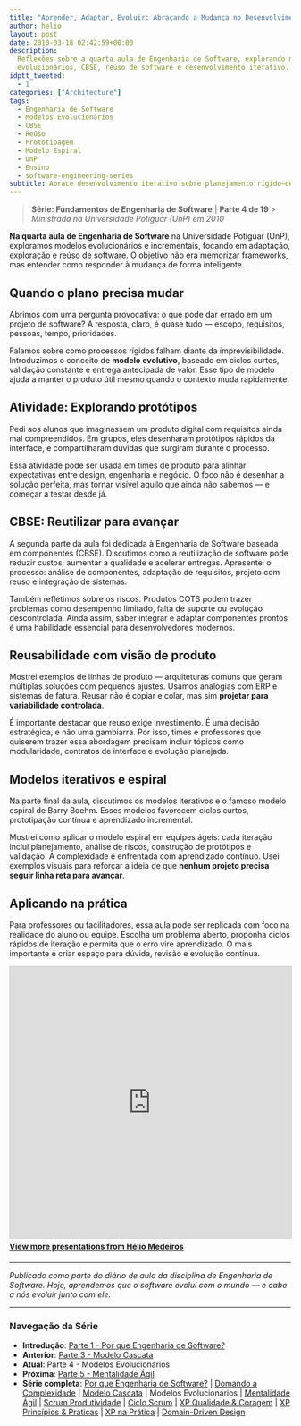```yaml
---
title: "Aprender, Adaptar, Evoluir: Abraçando a Mudança no Desenvolvimento de Software"
author: helio
layout: post
date: 2010-03-18 02:42:59+00:00
description:
  Reflexões sobre a quarta aula de Engenharia de Software, explorando modelos
  evolucionários, CBSE, reúso de software e desenvolvimento iterativo.
idptt_tweeted:
  - 1
categories: ["Architecture"]
tags:
  - Engenharia de Software
  - Modelos Evolucionários
  - CBSE
  - Reúso
  - Prototipagem
  - Modelo Espiral
  - UnP
  - Ensino
  - software-engineering-series
subtitle: Abrace desenvolvimento iterativo sobre planejamento rígido—descubra como modelos evolutivos como espiral e abordagens incrementais lidam com incerteza, reduzem risco e entregam valor através de ciclos contínuos de aprendizado
---
```


> **Série: Fundamentos de Engenharia de Software** | **Parte 4 de 19** > _Ministrada na Universidade Potiguar (UnP) em 2010_

**Na quarta aula de Engenharia de Software** na Universidade Potiguar (UnP), exploramos modelos evolucionários e incrementais, focando em adaptação, exploração e reúso de software. O objetivo não era memorizar frameworks, mas entender como responder à mudança de forma inteligente.

## Quando o plano precisa mudar

Abrimos com uma pergunta provocativa: o que pode dar errado em um projeto de software? A resposta, claro, é quase tudo — escopo, requisitos, pessoas, tempo, prioridades.

Falamos sobre como processos rígidos falham diante da imprevisibilidade. Introduzimos o conceito de **modelo evolutivo**, baseado em ciclos curtos, validação constante e entrega antecipada de valor. Esse tipo de modelo ajuda a manter o produto útil mesmo quando o contexto muda rapidamente.

## Atividade: Explorando protótipos

Pedi aos alunos que imaginassem um produto digital com requisitos ainda mal compreendidos. Em grupos, eles desenharam protótipos rápidos da interface, e compartilharam dúvidas que surgiram durante o processo.

Essa atividade pode ser usada em times de produto para alinhar expectativas entre design, engenharia e negócio. O foco não é desenhar a solução perfeita, mas tornar visível aquilo que ainda não sabemos — e começar a testar desde já.

## CBSE: Reutilizar para avançar

A segunda parte da aula foi dedicada à Engenharia de Software baseada em componentes (CBSE). Discutimos como a reutilização de software pode reduzir custos, aumentar a qualidade e acelerar entregas. Apresentei o processo: análise de componentes, adaptação de requisitos, projeto com reuso e integração de sistemas.

Também refletimos sobre os riscos. Produtos COTS podem trazer problemas como desempenho limitado, falta de suporte ou evolução descontrolada. Ainda assim, saber integrar e adaptar componentes prontos é uma habilidade essencial para desenvolvedores modernos.

## Reusabilidade com visão de produto

Mostrei exemplos de linhas de produto — arquiteturas comuns que geram múltiplas soluções com pequenos ajustes. Usamos analogias com ERP e sistemas de fatura. Reusar não é copiar e colar, mas sim **projetar para variabilidade controlada**.

É importante destacar que reuso exige investimento. É uma decisão estratégica, e não uma gambiarra. Por isso, times e professores que quiserem trazer essa abordagem precisam incluir tópicos como modularidade, contratos de interface e evolução planejada.

## Modelos iterativos e espiral

Na parte final da aula, discutimos os modelos iterativos e o famoso modelo espiral de Barry Boehm. Esses modelos favorecem ciclos curtos, prototipação contínua e aprendizado incremental.

Mostrei como aplicar o modelo espiral em equipes ágeis: cada iteração inclui planejamento, análise de riscos, construção de protótipos e validação. A complexidade é enfrentada com aprendizado contínuo. Usei exemplos visuais para reforçar a ideia de que **nenhum projeto precisa seguir linha reta para avançar**.

## Aplicando na prática

Para professores ou facilitadores, essa aula pode ser replicada com foco na realidade do aluno ou equipe. Escolha um problema aberto, proponha ciclos rápidos de iteração e permita que o erro vire aprendizado. O mais importante é criar espaço para dúvida, revisão e evolução contínua.

<div style="margin-bottom: 20px;">
<iframe src="https://www.slideshare.net/slideshow/embed_code/key/nsiybxGRHZeM7z" width="597" height="486" frameborder="0" marginwidth="0" marginheight="0" scrolling="no" style="border:1px solid #CCC; border-width:1px; margin-bottom:5px; max-width: 100%;" allowfullscreen></iframe>
<div style="margin-bottom:5px">
    <strong><a href="//www.slideshare.net/heliomedeiros" target="_blank">View more presentations from Hélio Medeiros</a></strong>
</div>
</div>

---

_Publicado como parte do diário de aula da disciplina de Engenharia de Software. Hoje, aprendemos que o software evolui com o mundo — e cabe a nós evoluir junto com ele._

---

### **Navegação da Série**

- **Introdução**: [Parte 1 - Por que Engenharia de Software?](../2010-02-24-software-engineering-purpose/)
- **Anterior**: [Parte 3 - Modelo Cascata](../2010-03-10-waterfall-model/)
- **Atual**: Parte 4 - Modelos Evolucionários
- **Próxima**: [Parte 5 - Mentalidade Ágil](../2010-03-26-agile-mindset/)
- **Série completa**: [Por que Engenharia de Software?](../2010-02-24-software-engineering-purpose/) | [Domando a Complexidade](../2010-03-02-complexity-process/) | [Modelo Cascata](../2010-03-10-waterfall-model/) | Modelos Evolucionários | [Mentalidade Ágil](../2010-03-26-agile-mindset/) | [Scrum Produtividade](../2010-04-03-scrum-productivity/) | [Ciclo Scrum](../2010-04-11-scrum-cycle/) | [XP Qualidade & Coragem](../2010-04-19-xp-quality-courage/) | [XP Princípios & Práticas](../2010-05-01-xp-principles-practices/) | [XP na Prática](../2010-05-08-applying-xp-strategies/) | [Domain-Driven Design](../2010-05-15-domain-driven-design/)
